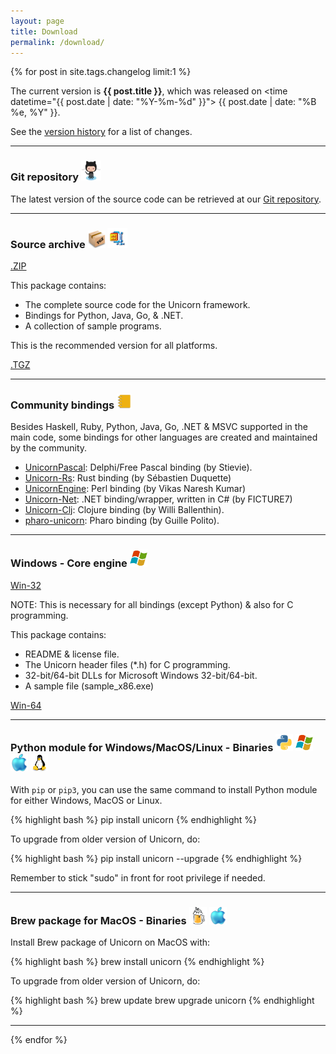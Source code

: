 ```yaml
---
layout: page
title: Download
permalink: /download/
---
```


{% for post in site.tags.changelog limit:1 %}

The current version is **{{ post.title }}**, which was released on <time datetime="{{ post.date | date: "%Y-%m-%d" }}"> {{ post.date | date: "%B %e, %Y" }}</time>.

See the [version history](/changelog/) for a list of changes.

---

### Git repository <img src="/images/octocat.jpg" height="32" width="32">

The latest version of the source code can be retrieved at our [Git repository](https://github.com/unicorn-engine/unicorn).

---

### Source archive <img src="/images/tgz.png" height="28" width="28"> <img src="/images/zip.png" height="32" width="32">

<a class="download" href="https://github.com/unicorn-engine/unicorn/archive/{{ post.title }}.zip" title="Download source (ZIP)">.ZIP</a>

This package contains:

- The complete source code for the Unicorn framework.
- Bindings for Python, Java, Go, & .NET.
- A collection of sample programs.

This is the recommended version for all platforms.

<a class="download" href="https://github.com/unicorn-engine/unicorn/archive/{{ post.title }}.tar.gz" title="Download source (TGZ)">.TGZ</a>

---

### Community bindings <img src="/images/binder.png" height="24" width="24">

Besides Haskell, Ruby, Python, Java, Go, .NET & MSVC supported in the main code, some bindings for other languages are created and maintained by the community.

- [UnicornPascal](https://github.com/stievie/UnicornPascal): Delphi/Free Pascal binding (by Stievie).
- [Unicorn-Rs](https://github.com/ekse/unicorn-rs): Rust binding (by Sébastien Duquette)
- [UnicornEngine](https://metacpan.org/pod/UnicornEngine): Perl binding (by Vikas Naresh Kumar)
- [Unicorn-Net](https://github.com/FICTURE7/unicorn-net): .NET binding/wrapper, written in C# (by FICTURE7)
- [Unicorn-Clj](https://github.com/williballenthin/reversing-clj/tree/master/unicorn-clj): Clojure binding (by Willi Ballenthin).
- [pharo-unicorn](https://github.com/guillep/pharo-unicorn): Pharo binding (by Guille Polito).

---

### Windows - Core engine <img src="/images/windows.png" height="28" width="28">

<a class="download" href="https://github.com/unicorn-engine/unicorn/releases/download/{{ post.title }}/unicorn-{{ post.title }}-win32.zip" title="Download Win32 Binaries (ZIP)">Win-32</a>

NOTE: This is necessary for all bindings (except Python) & also for C programming.

This package contains:

- README & license file.
- The Unicorn header files (\*.h) for C programming.
- 32-bit/64-bit DLLs for Microsoft Windows 32-bit/64-bit.
- A sample file (sample_x86.exe)

<a class="download" href="https://github.com/unicorn-engine/unicorn/releases/download/{{ post.title }}/unicorn-{{ post.title }}-win64.zip" title="Download Win64 Binaries (ZIP)">Win-64</a>

---

### Python module for Windows/MacOS/Linux - Binaries <img src="/images/python.png" height="28" width="28"> <img src="/images/windows.png" height="28" width="28"> <img src="/images/osx.png" height="28" width="28"> <img src="/images/linux.png" height="28" width="28"> 

With `pip` or `pip3`, you can use the same command to install Python module for either Windows, MacOS or Linux.

{% highlight bash %}
pip install unicorn
{% endhighlight %}

To upgrade from older version of Unicorn, do:

{% highlight bash %}
pip install unicorn --upgrade
{% endhighlight %}

Remember to stick "sudo" in front for root privilege if needed.

---

### Brew package for MacOS - Binaries <img src="/images/homebrew.png" height="28" width="28"> <img src="/images/osx.png" height="28" width="28">

Install Brew package of Unicorn on MacOS with:

{% highlight bash %}
brew install unicorn
{% endhighlight %}

To upgrade from older version of Unicorn, do:

{% highlight bash %}
brew update
brew upgrade unicorn
{% endhighlight %}

---

{% endfor %}
